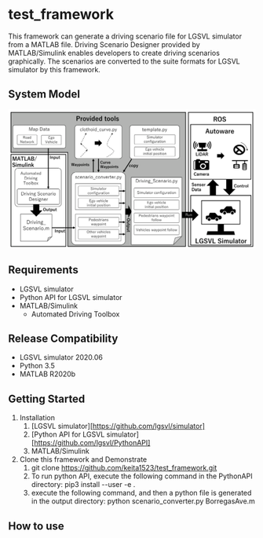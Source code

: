 # test_framework

This framework can generate a driving scenario file for LGSVL simulator from a MATLAB file.
Driving Scenario Designer provided by MATLAB/Simulink enables developers to create driving scenarios graphically.
The scenarios are converted to the suite formats for LGSVL simulator by this framework.

## System Model
<img src="./image/system_model_detail-1.png" alt="System_Model" title="System Model">

## Requirements
- LGSVL simulator
- Python API for LGSVL simulator
- MATLAB/Simulink
	- Automated Driving Toolbox

## Release Compatibility
- LGSVL simulator 2020.06
- Python 3.5
- MATLAB R2020b

## Getting Started

1. Installation
	1. [LGSVL simulator][https://github.com/lgsvl/simulator]
	2. [Python API for LGSVL simulator][https://github.com/lgsvl/PythonAPI]
	3. MATLAB/Simulink
2. Clone this framework and Demonstrate
	1. git clone https://github.com/keita1523/test_framework.git
	2. To run python API, execute the following command in the PythonAPI directory:
	pip3 install --user -e .
	3. execute the following command, and then a python file is generated in the output directory:
	python scenario_converter.py BorregasAve.m
	
## How to use


